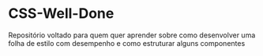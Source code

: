 # CSS-Well-Done
Repositório voltado para quem quer aprender sobre como desenvolver uma folha de estilo com desempenho e como estruturar alguns componentes
